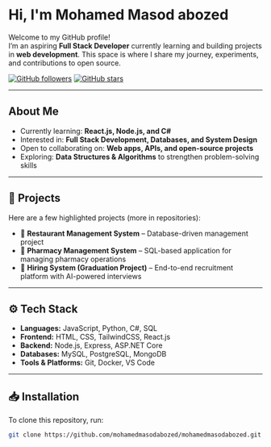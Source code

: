 # Hi, I'm Mohamed Masod abozed  

Welcome to my GitHub profile!  
I’m an aspiring **Full Stack Developer** currently learning and building projects in **web development**. This space is where I share my journey, experiments, and contributions to open source.  

[![GitHub followers](https://img.shields.io/github/followers/mohamedmasodabozed.svg?style=social)](https://github.com/mohamedmasodabozed?tab=followers)
[![GitHub stars](https://img.shields.io/github/stars/mohamedmasodabozed?style=social)](https://github.com/mohamedmasodabozed?tab=repositories)

---

##  About Me  
-  Currently learning: **React.js, Node.js, and C#**  
-  Interested in: **Full Stack Development, Databases, and System Design**  
-  Open to collaborating on: **Web apps, APIs, and open-source projects**  
-  Exploring: **Data Structures & Algorithms** to strengthen problem-solving skills  

---

## 📂 Projects  
Here are a few highlighted projects (more in repositories):  
- 🔹 **Restaurant Management System** – Database-driven management project  
- 🔹 **Pharmacy Management System** – SQL-based application for managing pharmacy operations  
- 🔹 **Hiring System (Graduation Project)** – End-to-end recruitment platform with AI-powered interviews  

---

## ⚙️ Tech Stack  
- **Languages:** JavaScript, Python, C#, SQL  
- **Frontend:** HTML, CSS, TailwindCSS, React.js  
- **Backend:** Node.js, Express, ASP.NET Core  
- **Databases:** MySQL, PostgreSQL, MongoDB  
- **Tools & Platforms:** Git, Docker, VS Code  

---

## 📥 Installation  
To clone this repository, run:  
```bash
git clone https://github.com/mohamedmasodabozed/mohamedmasodabozed.git
